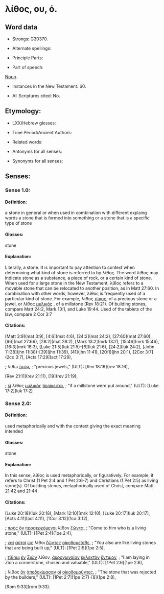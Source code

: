 # λίθος, ου, ὁ.

<!-- Status: S3=Needs2ndReview -->
<!-- Lexica used for edits: BDAG, FFM, LN, A-S -->

## Word data

* Strongs: G30370.

* Alternate spellings:



* Principle Parts: 


* Part of speech: 

[Noun](http://ugg.readthedocs.io/en/latest/noun.html).

* Instances in the New Testament: 60.

* All Scriptures cited: No.

## Etymology: 


* LXX/Hebrew glosses: 


* Time Period/Ancient Authors: 


* Related words: 

* Antonyms for all senses:

* Synonyms for all senses: 


## Senses: 


### Sense  1.0: 

#### Definition: 

a stone in general or when used in combination with different explaing words a stone that is formed into something or a stone that is a specific type of stone

#### Glosses: 

stone

#### Explanation: 

Literally, a stone.  It is important to pay attention to context when determining what kind of stone is referred to by λίθος.  The word λίθος may indicate stone as a substance, a piece of rock, or a certain kind of stone.  When used for a large stone in the New Testament, λίθος refers to a movable stone that can be relocated to another position, as in Matt 27:60.  In combination with other words, however, λίθος is frequently used of a particular kind of stone.  For example, λίθος [τίμιος](../G50930/01.md), of a precious stone or a jewel, or λίθος [μυλικός](../G34570/01.md) , of a millstone (Rev 18:21).  Of building stones, compare Matt 24:2, Mark 13:1, and Luke 19:44.  Used of the tablets of the law, compare 2 Cor 3:7

#### Citations: 

[Matt 3:9](mat 3:9), [4:6](mat 4:6), [24:2](mat 24:2), [27:60](mat 27:60), [66](mat 27:66), [28:2](mat 28:2), [Mark 13:2](mrk 13:2), [15:46](mrk 15:46), [16:3](mrk 16:3), [Luke 21:5](luk 21:5)-[6](luk 21:6), [24:2](luk 24:2), [John 11:38](jhn 11:38)-[39](jhn 11:39), [41](jhn 11:41), [20:1](jhn 20:1), [2Cor 3:7](2co 3:7), [Acts 17:29](act 17:29), 

; λίθῳ [τιμίῳ](../G50930/01.md), 
; "precious jewels," (ULT): [Rev 18:16](rev 18:16), 

[Rev 21:11](rev 21:11), [19](rev 21:19), 

; [εἰ](../G14870/01.md) λίθος [μυλικὸς](../G34570/01.md) [περίκειται](../G40290/01.md), 
; "if a millstone were put around," (ULT): 
[Luke 17:2](luk 17:2)


### Sense  2.0: 

#### Definition: 

used metaphorically and with the context giving the exact meaning intended 

#### Glosses: 

stone

#### Explanation:

In this sense, λίθος is used metaphorically, or figuratively.  For example, it refers to Christ (1 Pet 2:4 and 1 Pet 2:6-7) and Christians (1 Pet 2:5) as living stone(s).  Of building stones, metaphorically used of Christ, compare Matt 21:42 and 21:44

#### Citations:

[Luke 20:18](luk 20:18), [Mark 12:10](mrk 12:10), [Luke 20:17](luk 20:17), [Acts 4:11](act 4:11), [1Cor 3:12](1co 3:12), 

; [πρὸς](../G43140/01.md) [ὃν](../G37390/01.md) [προσερχόμενοι](../G43340/01.md) λίθον [ζῶντα](../G21980/01.md), 
; "Come to him who is a living stone," (ULT): [1Pet 2:4](1pe 2:4),

; [καὶ](../G25320/01.md) [αὐτοὶ](../G08460/01.md) [ὡς](../G56130/01.md) λίθοι [ζῶντες](../G21980/01.md) [οἰκοδομεῖσθε](../G36180/01.md), 
; "You also are like living stones that are being built up," (ULT): [1Pet 2:5](1pe 2:5),

; [τίθημι](../G50870/01.md) [ἐν](../G17220/01.md) [Σιὼν](../G46220/01.md) λίθον, [ἀκρογωναῖον](../G02040/01.md) [ἐκλεκτὸν](../G15880/01.md) [ἔντιμον](../G17840/01.md),
; "I am laying in Zion a cornerstone, chosen and valuable," (ULT): [1Pet 2:6](1pe 2:6), 

; λίθος [ὃν](../G37390/01.md) [ἀπεδοκίμασαν](../G05930/01.md) [οἱ](../G35880/01.md) [οἰκοδομοῦντες](../G36180/01.md), 
; "The stone that was rejected by the builders," (ULT): 
[1Pet 2:7](1pe 2:7)-[8](1pe 2:8), 

[Rom 9:33](rom 9:33). 
